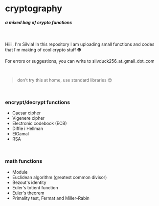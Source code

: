 # cryptography

##### _a mixed bag of crypto functions_

&nbsp;

Hiiii, I'm Silvia! In this repository I am uploading small functions and codes that I'm making of cool crypto stuff :alien:

For errors or suggestions, you can write to silvduck256_at_gmail_dot_com

&nbsp;

> don't try this at home, use standard libraries :blush:

&nbsp;

### encrypt/decrypt functions

- Caesar cipher
- Vigenere cipher
- Electronic codebook (ECB)
- Diffie i Hellman
- ElGamal
- RSA

&nbsp;

### math functions

- Module
- Euclidean algorithm (greatest common divisor)
- Bezout's identity
- Euler's totient function
- Euler's theorem
- Primality test, Fermat and Miller-Rabin

